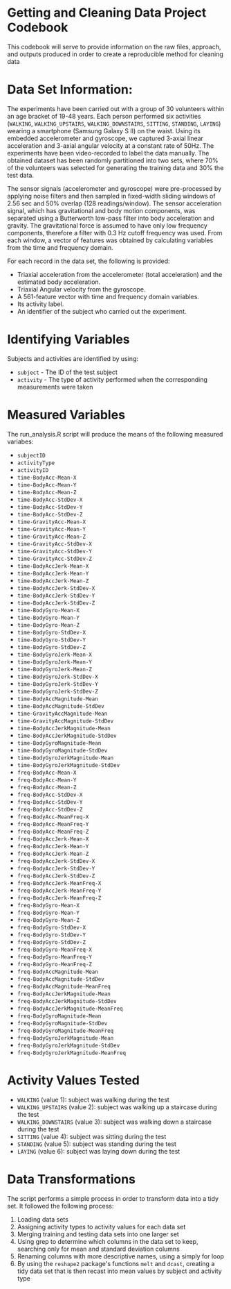 # Getting and Cleaning Data Project Codebook

This codebook will serve to provide information on the raw files, approach, and outputs produced in order to create a reproducible method for cleaning data

# Data Set Information:

The experiments have been carried out with a group of 30 volunteers within an age bracket of 19-48 years. Each person performed six activities (`WALKING`, `WALKING_UPSTAIRS`, `WALKING_DOWNSTAIRS`, `SITTING`, `STANDING`, `LAYING`) wearing a smartphone (Samsung Galaxy S II) on the waist. Using its embedded accelerometer and gyroscope, we captured 3-axial linear acceleration and 3-axial angular velocity at a constant rate of 50Hz. The experiments have been video-recorded to label the data manually. The obtained dataset has been randomly partitioned into two sets, where 70% of the volunteers was selected for generating the training data and 30% the test data. 

The sensor signals (accelerometer and gyroscope) were pre-processed by applying noise filters and then sampled in fixed-width sliding windows of 2.56 sec and 50% overlap (128 readings/window). The sensor acceleration signal, which has gravitational and body motion components, was separated using a Butterworth low-pass filter into body acceleration and gravity. The gravitational force is assumed to have only low frequency components, therefore a filter with 0.3 Hz cutoff frequency was used. From each window, a vector of features was obtained by calculating variables from the time and frequency domain.

For each record in the data set, the following is provided:

- Triaxial acceleration from the accelerometer (total acceleration) and the estimated body acceleration.
- Triaxial Angular velocity from the gyroscope. 
- A 561-feature vector with time and frequency domain variables. 
- Its activity label. 
- An identifier of the subject who carried out the experiment.
# Identifying Variables
Subjects and activities are identified by using:

* `subject` - The ID of the test subject
* `activity` - The type of activity performed when the corresponding measurements were taken


# Measured Variables

The run_analysis.R script will produce the means of the following measured variabes:

* `subjectID`
* `activityType`
* `activityID`
* `time-BodyAcc-Mean-X`
* `time-BodyAcc-Mean-Y`
* `time-BodyAcc-Mean-Z`
* `time-BodyAcc-StdDev-X`
* `time-BodyAcc-StdDev-Y`
* `time-BodyAcc-StdDev-Z`
* `time-GravityAcc-Mean-X`
* `time-GravityAcc-Mean-Y`
* `time-GravityAcc-Mean-Z`
* `time-GravityAcc-StdDev-X`
* `time-GravityAcc-StdDev-Y`
* `time-GravityAcc-StdDev-Z`
* `time-BodyAccJerk-Mean-X`
* `time-BodyAccJerk-Mean-Y`
* `time-BodyAccJerk-Mean-Z`
* `time-BodyAccJerk-StdDev-X`
* `time-BodyAccJerk-StdDev-Y`
* `time-BodyAccJerk-StdDev-Z`
* `time-BodyGyro-Mean-X`
* `time-BodyGyro-Mean-Y`
* `time-BodyGyro-Mean-Z`
* `time-BodyGyro-StdDev-X`
* `time-BodyGyro-StdDev-Y`
* `time-BodyGyro-StdDev-Z`
* `time-BodyGyroJerk-Mean-X`
* `time-BodyGyroJerk-Mean-Y`
* `time-BodyGyroJerk-Mean-Z`
* `time-BodyGyroJerk-StdDev-X`
* `time-BodyGyroJerk-StdDev-Y`
* `time-BodyGyroJerk-StdDev-Z`
* `time-BodyAccMagnitude-Mean`
* `time-BodyAccMagnitude-StdDev`
* `time-GravityAccMagnitude-Mean`
* `time-GravityAccMagnitude-StdDev`
* `time-BodyAccJerkMagnitude-Mean`
* `time-BodyAccJerkMagnitude-StdDev`
* `time-BodyGyroMagnitude-Mean`
* `time-BodyGyroMagnitude-StdDev`
* `time-BodyGyroJerkMagnitude-Mean`
* `time-BodyGyroJerkMagnitude-StdDev`
* `freq-BodyAcc-Mean-X`
* `freq-BodyAcc-Mean-Y`
* `freq-BodyAcc-Mean-Z`
* `freq-BodyAcc-StdDev-X`
* `freq-BodyAcc-StdDev-Y`
* `freq-BodyAcc-StdDev-Z`
* `freq-BodyAcc-MeanFreq-X`
* `freq-BodyAcc-MeanFreq-Y`
* `freq-BodyAcc-MeanFreq-Z`
* `freq-BodyAccJerk-Mean-X`
* `freq-BodyAccJerk-Mean-Y`
* `freq-BodyAccJerk-Mean-Z`
* `freq-BodyAccJerk-StdDev-X`
* `freq-BodyAccJerk-StdDev-Y`
* `freq-BodyAccJerk-StdDev-Z`
* `freq-BodyAccJerk-MeanFreq-X`
* `freq-BodyAccJerk-MeanFreq-Y`
* `freq-BodyAccJerk-MeanFreq-Z`
* `freq-BodyGyro-Mean-X`
* `freq-BodyGyro-Mean-Y`
* `freq-BodyGyro-Mean-Z`
* `freq-BodyGyro-StdDev-X`
* `freq-BodyGyro-StdDev-Y`
* `freq-BodyGyro-StdDev-Z`
* `freq-BodyGyro-MeanFreq-X`
* `freq-BodyGyro-MeanFreq-Y`
* `freq-BodyGyro-MeanFreq-Z`
* `freq-BodyAccMagnitude-Mean`
* `freq-BodyAccMagnitude-StdDev`
* `freq-BodyAccMagnitude-MeanFreq`
* `freq-BodyAccJerkMagnitude-Mean`
* `freq-BodyAccJerkMagnitude-StdDev`
* `freq-BodyAccJerkMagnitude-MeanFreq`
* `freq-BodyGyroMagnitude-Mean`
* `freq-BodyGyroMagnitude-StdDev`
* `freq-BodyGyroMagnitude-MeanFreq`
* `freq-BodyGyroJerkMagnitude-Mean`
* `freq-BodyGyroJerkMagnitude-StdDev`
* `freq-BodyGyroJerkMagnitude-MeanFreq`



# Activity Values Tested
* `WALKING` (value 1): subject was walking during the test
* `WALKING_UPSTAIRS` (value 2): subject was walking up a staircase during the test
* `WALKING_DOWNSTAIRS` (value 3): subject was walking down a staircase during the test
* `SITTING` (value 4): subject was sitting during the test
* `STANDING` (value 5): subject was standing during the test
* `LAYING` (value 6): subject was laying down during the test

# Data Transformations

The  script performs a simple process in order to transform data into a tidy set. It followed the following process:

1. Loading data sets
2. Assigning activity types to activity values for each data set
3. Merging training and testing data sets into one larger set
4. Using grep to determine which columns in the data set to keep, searching only for mean and standard deviation columns
5. Renaming columns with more descriptive names, using a simply for loop
6. By using the `reshape2` package's functions `melt` and `dcast`, creating a tidy data set that is then recast into mean values by subject and activity type
